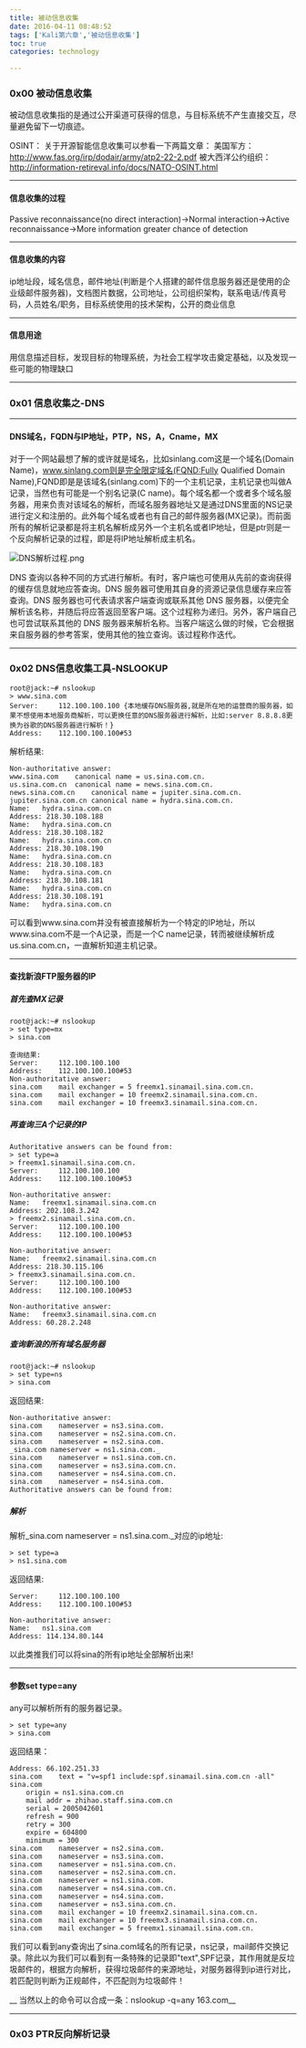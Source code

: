 ```yaml
---
title: 被动信息收集
date: 2016-04-11 08:48:52
tags: ['Kali第六章','被动信息收集']
toc: true
categories: technology

---
```

### 0x00 被动信息收集
被动信息收集指的是通过公开渠道可获得的信息，与目标系统不产生直接交互，尽量避免留下一切痕迹。

OSINT：
关于开源智能信息收集可以参看一下两篇文章：
美国军方：http://www.fas.org/irp/dodair/army/atp2-22-2.pdf
被大西洋公约组织：http://information-retireval.info/docs/NATO-OSINT.html

---
#### 信息收集的过程
Passive reconnaissance(no direct interaction)->Normal interaction->Active reconnaissance->More information greater chance of detection

---
#### 信息收集的内容
ip地址段，域名信息，邮件地址(判断是个人搭建的邮件信息服务器还是使用的企业级邮件服务器)，文档图片数据，公司地址，公司组织架构，联系电话/传真号码，人员姓名/职务，目标系统使用的技术架构，公开的商业信息

---
#### 信息用途
用信息描述目标，发现目标的物理系统，为社会工程学攻击奠定基础，以及发现一些可能的物理缺口

---
### 0x01 信息收集之-DNS

---
#### DNS域名，FQDN与IP地址，PTP，NS，A，Cname，MX

对于一个网站最想了解的或许就是域名，比如sinlang.com这是一个域名(Domain Name)，www.sinlang.com则是完全限定域名(FQND:Fully Qualified Domain Name),FQND即是是该域名(sinlang.com)下的一个主机记录，主机记录也叫做A记录，当然也有可能是一个别名记录(C name)。每个域名都一个或者多个域名服务器，用来负责对该域名的解析，而域名服务器地址又是通过DNS里面的NS记录进行定义和注册的。此外每个域名或者也有自己的邮件服务器(MX记录)。而前面所有的解析记录都是将主机名解析成另外一个主机名或者IP地址，但是ptr则是一个反向解析记录的过程，即是将IP地址解析成主机名。



![DNS解析过程.png](http://upload-images.jianshu.io/upload_images/1571420-d3eb19bf70da8eca.png?imageMogr2/auto-orient/strip%7CimageView2/2/w/1240)


DNS 查询以各种不同的方式进行解析。有时，客户端也可使用从先前的查询获得的缓存信息就地应答查询。DNS 服务器可使用其自身的资源记录信息缓存来应答查询。DNS 服务器也可代表请求客户端查询或联系其他 DNS 服务器，以便完全解析该名称，并随后将应答返回至客户端。这个过程称为递归。另外，客户端自己也可尝试联系其他的 DNS 服务器来解析名称。当客户端这么做的时候，它会根据来自服务器的参考答案，使用其他的独立查询。该过程称作迭代。

---
### 0x02 DNS信息收集工具-NSLOOKUP

```
root@jack:~# nslookup
> www.sina.com
Server:		112.100.100.100 {本地缓存DNS服务器,就是所在地的运营商的服务器，如果不想使用本地服务商解析，可以更换任意的DNS服务器进行解析，比如:server 8.8.8.8更换为谷歌的DNS服务器进行解析！}
Address:	112.100.100.100#53
```

解析结果:
```
Non-authoritative answer:
www.sina.com	canonical name = us.sina.com.cn.
us.sina.com.cn	canonical name = news.sina.com.cn.
news.sina.com.cn	canonical name = jupiter.sina.com.cn.
jupiter.sina.com.cn	canonical name = hydra.sina.com.cn.
Name:	hydra.sina.com.cn
Address: 218.30.108.188
Name:	hydra.sina.com.cn
Address: 218.30.108.182
Name:	hydra.sina.com.cn
Address: 218.30.108.190
Name:	hydra.sina.com.cn
Address: 218.30.108.183
Name:	hydra.sina.com.cn
Address: 218.30.108.181
Name:	hydra.sina.com.cn
Address: 218.30.108.191
Name:	hydra.sina.com.cn
```

可以看到www.sina.com并没有被直接解析为一个特定的IP地址，所以www.sina.com不是一个A记录，而是一个C name记录，转而被继续解析成us.sina.com.cn，一直解析知道主机记录。

---
#### 查找新浪FTP服务器的IP

##### 首先查MX记录

```
root@jack:~# nslookup
> set type=mx 
> sina.com

查询结果: 
Server:		112.100.100.100
Address:	112.100.100.100#53
Non-authoritative answer:
sina.com	mail exchanger = 5 freemx1.sinamail.sina.com.cn.
sina.com	mail exchanger = 10 freemx2.sinamail.sina.com.cn.
sina.com	mail exchanger = 10 freemx3.sinamail.sina.com.cn.
```

##### 再查询三A个记录的IP

```
Authoritative answers can be found from:
> set type=a
> freemx1.sinamail.sina.com.cn.
Server:		112.100.100.100
Address:	112.100.100.100#53

Non-authoritative answer:
Name:	freemx1.sinamail.sina.com.cn
Address: 202.108.3.242
> freemx2.sinamail.sina.com.cn.
Server:		112.100.100.100
Address:	112.100.100.100#53

Non-authoritative answer:
Name:	freemx2.sinamail.sina.com.cn
Address: 218.30.115.106
> freemx3.sinamail.sina.com.cn.
Server:		112.100.100.100
Address:	112.100.100.100#53

Non-authoritative answer:
Name:	freemx3.sinamail.sina.com.cn
Address: 60.28.2.248
```

##### 查询新浪的所有域名服务器
```
root@jack:~# nslookup
> set type=ns
> sina.com
```

返回结果:
``` 
Non-authoritative answer:
sina.com	nameserver = ns3.sina.com.
sina.com	nameserver = ns2.sina.com.cn.
sina.com	nameserver = ns2.sina.com.
_sina.com nameserver = ns1.sina.com._
sina.com	nameserver = ns1.sina.com.cn.
sina.com	nameserver = ns3.sina.com.cn.
sina.com	nameserver = ns4.sina.com.cn.
sina.com	nameserver = ns4.sina.com.
Authoritative answers can be found from:
```

##### 解析
解析_sina.com nameserver = ns1.sina.com._对应的ip地址:
```
> set type=a
> ns1.sina.com
```

返回结果:
```
Server:		112.100.100.100
Address:	112.100.100.100#53

Non-authoritative answer:
Name:	ns1.sina.com
Address: 114.134.80.144
```

以此类推我们可以将sina的所有ip地址全部解析出来!

---
#### 参数set type=any
any可以解析所有的服务器记录。
```
> set type=any
> sina.com
```

返回结果：
```
Address: 66.102.251.33
sina.com	text = "v=spf1 include:spf.sinamail.sina.com.cn -all"
sina.com
	origin = ns1.sina.com.cn
	mail addr = zhihao.staff.sina.com.cn
	serial = 2005042601
	refresh = 900
	retry = 300
	expire = 604800
	minimum = 300
sina.com	nameserver = ns2.sina.com.
sina.com	nameserver = ns3.sina.com.
sina.com	nameserver = ns1.sina.com.cn.
sina.com	nameserver = ns2.sina.com.cn.
sina.com	nameserver = ns1.sina.com.
sina.com	nameserver = ns4.sina.com.cn.
sina.com	nameserver = ns4.sina.com.
sina.com	nameserver = ns3.sina.com.cn.
sina.com	mail exchanger = 10 freemx2.sinamail.sina.com.cn.
sina.com	mail exchanger = 10 freemx3.sinamail.sina.com.cn.
sina.com	mail exchanger = 5 freemx1.sinamail.sina.com.cn.
```

我们可以看到any查询出了sina.com域名的所有记录，ns记录，mail邮件交换记录。除此以为我们可以看到有一条特殊的记录即"text",SPF记录，其作用就是反垃圾邮件的，根据方向解析，获得垃圾邮件的来源地址，对服务器得到ip进行对比，若匹配则判断为正规邮件，不匹配则为垃圾邮件！

__ 当然以上的命令可以合成一条：nslookup -q=any 163.com__

---
### 0x03 PTR反向解析记录


